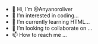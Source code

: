- 👋 Hi, I’m @Anyanoroliver
- 👀 I’m interested in coding...
- 🌱 I’m currently learning HTML...
- 💞️ I’m looking to collaborate on ...
- 📫 How to reach me ...

<!---
Anyanoroliver/Anyanoroliver is a ✨ special ✨ repository because its `README.md` (this file) appears on your GitHub profile.
You can click the Preview link to take a look at your changes.
--->
